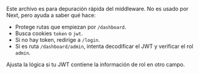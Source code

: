 Este archivo es para depuración rápida del middleware. No es usado por Next, pero ayuda a saber qué hace:

- Protege rutas que empiezan por `/dashboard`.
- Busca cookies `token` o `jwt`.
- Si no hay token, redirige a `/login`.
- Si es ruta `/dashboard/admin`, intenta decodificar el JWT y verificar el rol `admin`.

Ajusta la lógica si tu JWT contiene la información de rol en otro campo.
